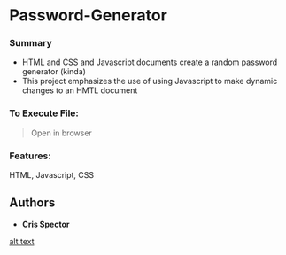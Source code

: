 # Password-Generator


### Summary
* HTML and CSS and Javascript documents create a random password generator (kinda)
* This project emphasizes the use of using Javascript to make dynamic changes to an HMTL document







### To Execute File:
> Open in browser

### Features: 
HTML, Javascript, CSS


## Authors

* **Cris Spector**


[alt text](img.png)







